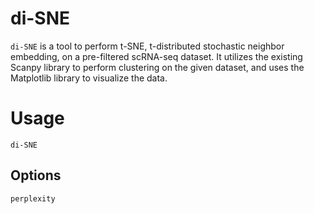 # di-SNE
`di-SNE` is a tool to perform t-SNE, t-distributed stochastic neighbor embedding, on a pre-filtered scRNA-seq dataset. It utilizes the existing Scanpy library to perform clustering on the given dataset, and uses the Matplotlib library to visualize the data.   

# Usage  
`di-SNE`

## Options  
`perplexity`

